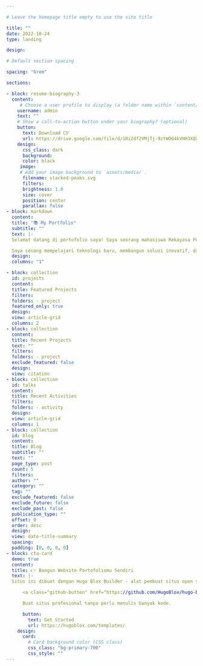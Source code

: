 ```yaml
---

# Leave the homepage title empty to use the site title

title: ""
date: 2022-10-24
type: landing

design:

# Default section spacing

spacing: "6rem"

sections:

- block: resume-biography-3
  content:
     # Choose a user profile to display (a folder name within `content/authors/`)
    username: admin
    text: ""
    # Show a call-to-action button under your biography? (optional)
    button:
      text: Download CV
      url: https://drive.google.com/file/d/1Ri2df2VMjTj-9ztWO64kVHH3XQX4b4kp/view?usp=sharing
    design:
      css_class: dark
      background:
      color: black
     image:
     # Add your image background to `assets/media/`.
      filename: stacked-peaks.svg
      filters:
      brightness: 1.0
      size: cover
      position: center
      parallax: false
- block: markdown
  content:
  title: "📚 My Portfolio"
  subtitle: ""
  text: |-
  Selamat datang di portofolio saya! Saya seorang mahasiswa Rekayasa Perangkat Lunak di ITESA Muhammadiyah yang memiliki minat di bidang pengembangan perangkat lunak, web development, dan teknologi informasi.

  Saya senang mempelajari teknologi baru, membangun solusi inovatif, dan berkolaborasi dalam proyek-proyek yang berdampak positif. Jika Anda tertarik untuk bekerja sama, jangan ragu untuk menghubungi saya! 😊
  design:
  columns: "1"

- block: collection
  id: projects
  content:
  title: Featured Projects
  filters:
  folders: - project
  featured_only: true
  design:
  view: article-grid
  columns: 2
- block: collection
  content:
  title: Recent Projects
  text: ""
  filters:
  folders: - project
  exclude_featured: false
  design:
  view: citation
- block: collection
  id: talks
  content:
  title: Recent Activities
  filters:
  folders: - activity
  design:
  view: article-grid
  columns: 1
- block: collection
  id: blog
  content:
  title: Blog
  subtitle: ""
  text: ""
  page_type: post
  count: 5
  filters:
  author: ""
  category: ""
  tag: ""
  exclude_featured: false
  exclude_future: false
  exclude_past: false
  publication_type: ""
  offset: 0
  order: desc
  design:
  view: date-title-summary
  spacing:
  padding: [0, 0, 0, 0]
- block: cta-card
  demo: true
  content:
  title: 👉 Bangun Website Portofoliomu Sendiri
  text: |-
  Situs ini dibuat dengan Hugo Blox Builder - alat pembuat situs open source yang sederhana dan gratis!

      <a class="github-button" href="https://github.com/HugoBlox/hugo-blox-builder" data-color-scheme="no-preference: light; light: light; dark: dark;" data-icon="octicon-star" data-size="large" data-show-count="true" aria-label="Star HugoBlox/hugo-blox-builder on GitHub">Star</a>

      Buat situs profesional tanpa perlu menulis banyak kode.

      button:
        text: Get Started
        url: https://hugoblox.com/templates/
    design:
      card:
        # Card background color (CSS class)
        css_class: "bg-primary-700"
        css_style: ""
---
```

